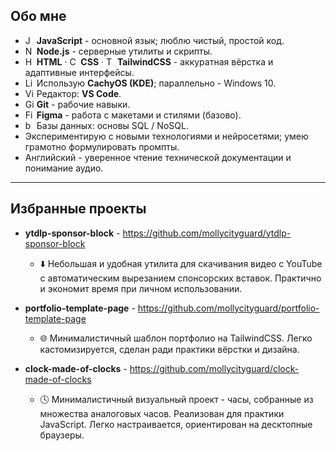## Обо мне
- <img width="14" src="https://raw.githubusercontent.com/marwin1991/profile-technology-icons/refs/heads/main/icons/javascript.png" alt="JavaScript" title="JavaScript"/> **JavaScript** - основной язык; люблю чистый, простой код.
- <img width="14" src="https://raw.githubusercontent.com/marwin1991/profile-technology-icons/refs/heads/main/icons/node_js.png" alt="Node.js" title="Node.js"/> **Node.js** - серверные утилиты и скрипты.
- <img width="14" src="https://raw.githubusercontent.com/marwin1991/profile-technology-icons/refs/heads/main/icons/html.png" alt="HTML" title="HTML"/> **HTML** · <img width="14" src="https://raw.githubusercontent.com/marwin1991/profile-technology-icons/refs/heads/main/icons/css.png" alt="CSS" title="CSS"/> **CSS** · <img width="14" src="https://raw.githubusercontent.com/marwin1991/profile-technology-icons/refs/heads/main/icons/tailwind_css.png" alt="Tailwind CSS" title="Tailwind CSS"/> **TailwindCSS** - аккуратная вёрстка и адаптивные интерфейсы.
- <img width="14" src="https://raw.githubusercontent.com/marwin1991/profile-technology-icons/refs/heads/main/icons/linux.png" alt="Linux" title="Linux"/> Использую **CachyOS (KDE)**; параллельно - Windows 10.
- <img width="14" src="https://raw.githubusercontent.com/marwin1991/profile-technology-icons/refs/heads/main/icons/visual_studio_code.png" alt="Visual Studio Code" title="Visual Studio Code"/> Редактор: **VS Code**.
- <img width="14" src="https://raw.githubusercontent.com/marwin1991/profile-technology-icons/refs/heads/main/icons/git.png" alt="Git" title="Git"/> **Git** - рабочие навыки.
- <img width="14" src="https://raw.githubusercontent.com/marwin1991/profile-technology-icons/refs/heads/main/icons/figma.png" alt="Figma" title="Figma"/> **Figma** - работа с макетами и стилями (базово).
- <img width="14" src="https://raw.githubusercontent.com/marwin1991/profile-technology-icons/refs/heads/main/icons/bash.png" alt="bash" title="bash"/> Базы данных: основы SQL / NoSQL.  
- Экспериментирую с новыми технологиями и нейросетями; умею грамотно формулировать промпты.  
- Английский - уверенное чтение технической документации и понимание аудио.

---

## Избранные проекты
- **ytdlp-sponsor-block** - https://github.com/mollycityguard/ytdlp-sponsor-block
  - ⬇️ Небольшая и удобная утилита для скачивания видео с YouTube с автоматическим вырезанием спонсорских вставок. Практично и экономит время при личном использовании.

- **portfolio-template-page** - https://github.com/mollycityguard/portfolio-template-page
  - 🌐 Минималистичный шаблон портфолио на TailwindCSS. Легко кастомизируется, сделан ради практики вёрстки и дизайна.

- **clock-made-of-clocks** - https://github.com/mollycityguard/clock-made-of-clocks
  - 🕓 Минималистичный визуальный проект - часы, собранные из множества аналоговых часов. Реализован для практики JavaScript. Легко настраивается, ориентирован на десктопные браузеры.
